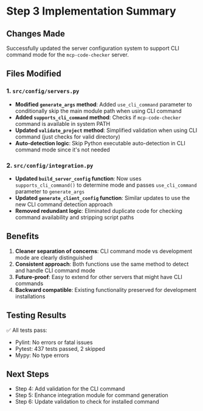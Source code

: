 # Step 3 Implementation Summary

## Changes Made
Successfully updated the server configuration system to support CLI command mode for the `mcp-code-checker` server.

## Files Modified

### 1. `src/config/servers.py`
- **Modified `generate_args` method**: Added `use_cli_command` parameter to conditionally skip the main module path when using CLI command
- **Added `supports_cli_command` method**: Checks if `mcp-code-checker` command is available in system PATH
- **Updated `validate_project` method**: Simplified validation when using CLI command (just checks for valid directory)
- **Auto-detection logic**: Skip Python executable auto-detection in CLI command mode since it's not needed

### 2. `src/config/integration.py`
- **Updated `build_server_config` function**: Now uses `supports_cli_command()` to determine mode and passes `use_cli_command` parameter to `generate_args`
- **Updated `generate_client_config` function**: Similar updates to use the new CLI command detection approach
- **Removed redundant logic**: Eliminated duplicate code for checking command availability and stripping script paths

## Benefits
1. **Cleaner separation of concerns**: CLI command mode vs development mode are clearly distinguished
2. **Consistent approach**: Both functions use the same method to detect and handle CLI command mode
3. **Future-proof**: Easy to extend for other servers that might have CLI commands
4. **Backward compatible**: Existing functionality preserved for development installations

## Testing Results
✅ All tests pass:
- Pylint: No errors or fatal issues
- Pytest: 437 tests passed, 2 skipped
- Mypy: No type errors

## Next Steps
- Step 4: Add validation for the CLI command
- Step 5: Enhance integration module for command generation  
- Step 6: Update validation to check for installed command

